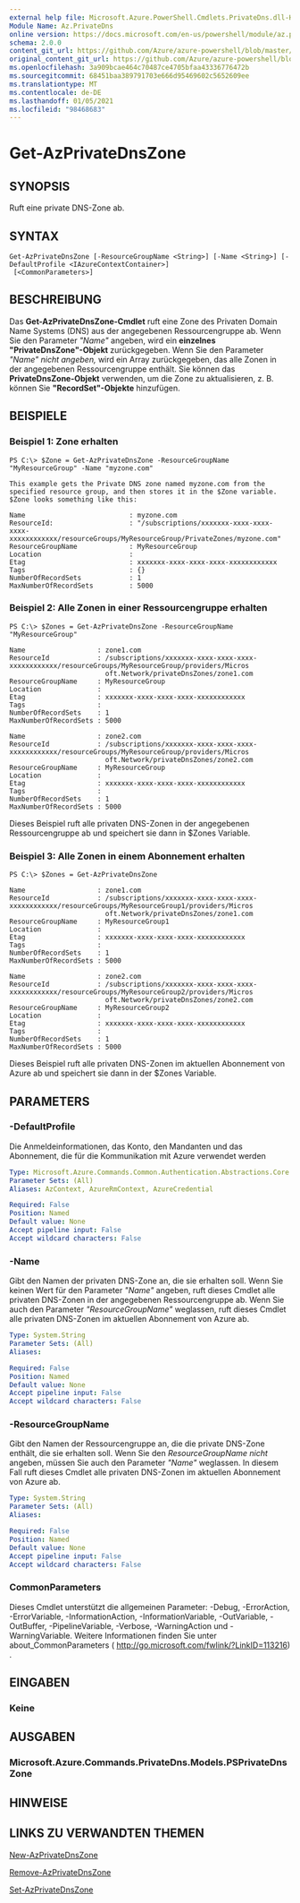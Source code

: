 ```yaml
---
external help file: Microsoft.Azure.PowerShell.Cmdlets.PrivateDns.dll-Help.xml
Module Name: Az.PrivateDns
online version: https://docs.microsoft.com/en-us/powershell/module/az.privatedns/get-azprivatednszone
schema: 2.0.0
content_git_url: https://github.com/Azure/azure-powershell/blob/master/src/PrivateDns/PrivateDns/help/Get-AzPrivateDnsZone.md
original_content_git_url: https://github.com/Azure/azure-powershell/blob/master/src/PrivateDns/PrivateDns/help/Get-AzPrivateDnsZone.md
ms.openlocfilehash: 3a909bcae464c70487ce4705bfaa43336776472b
ms.sourcegitcommit: 68451baa389791703e666d95469602c5652609ee
ms.translationtype: MT
ms.contentlocale: de-DE
ms.lasthandoff: 01/05/2021
ms.locfileid: "98468683"
---
```

# Get-AzPrivateDnsZone

## SYNOPSIS
Ruft eine private DNS-Zone ab.

## SYNTAX

```
Get-AzPrivateDnsZone [-ResourceGroupName <String>] [-Name <String>] [-DefaultProfile <IAzureContextContainer>]
 [<CommonParameters>]
```

## BESCHREIBUNG
Das **Get-AzPrivateDnsZone-Cmdlet** ruft eine Zone des Privaten Domain Name Systems (DNS) aus der angegebenen Ressourcengruppe ab.
Wenn Sie den Parameter *"Name"* angeben, wird ein **einzelnes "PrivateDnsZone"-Objekt** zurückgegeben.
Wenn Sie den Parameter *"Name" nicht angeben,* wird ein Array zurückgegeben, das alle Zonen in der angegebenen Ressourcengruppe enthält.
Sie können das **PrivateDnsZone-Objekt** verwenden, um die Zone zu aktualisieren, z. B. können Sie **"RecordSet"-Objekte** hinzufügen.

## BEISPIELE

### Beispiel 1: Zone erhalten
```
PS C:\> $Zone = Get-AzPrivateDnsZone -ResourceGroupName "MyResourceGroup" -Name "myzone.com"

This example gets the Private DNS zone named myzone.com from the specified resource group, and then stores it in the $Zone variable.
$Zone looks something like this: 

Name                          : myzone.com
ResourceId:                   : "/subscriptions/xxxxxxx-xxxx-xxxx-xxxx-xxxxxxxxxxxx/resourceGroups/MyResourceGroup/PrivateZones/myzone.com"
ResourceGroupName             : MyResourceGroup
Location                      : 
Etag                          : xxxxxxx-xxxx-xxxx-xxxx-xxxxxxxxxxxx
Tags                          : {}
NumberOfRecordSets            : 1
MaxNumberOfRecordSets         : 5000
```

### Beispiel 2: Alle Zonen in einer Ressourcengruppe erhalten
```
PS C:\> $Zones = Get-AzPrivateDnsZone -ResourceGroupName "MyResourceGroup"

Name                  : zone1.com
ResourceId            : /subscriptions/xxxxxxx-xxxx-xxxx-xxxx-xxxxxxxxxxxx/resourceGroups/MyResourceGroup/providers/Micros
                        oft.Network/privateDnsZones/zone1.com
ResourceGroupName     : MyResourceGroup
Location              :
Etag                  : xxxxxxx-xxxx-xxxx-xxxx-xxxxxxxxxxxx
Tags                  :
NumberOfRecordSets    : 1
MaxNumberOfRecordSets : 5000

Name                  : zone2.com
ResourceId            : /subscriptions/xxxxxxx-xxxx-xxxx-xxxx-xxxxxxxxxxxx/resourceGroups/MyResourceGroup/providers/Micros
                        oft.Network/privateDnsZones/zone2.com
ResourceGroupName     : MyResourceGroup
Location              :
Etag                  : xxxxxxx-xxxx-xxxx-xxxx-xxxxxxxxxxxx
Tags                  :
NumberOfRecordSets    : 1
MaxNumberOfRecordSets : 5000
```

Dieses Beispiel ruft alle privaten DNS-Zonen in der angegebenen Ressourcengruppe ab und speichert sie dann in $Zones Variable.

### Beispiel 3: Alle Zonen in einem Abonnement erhalten
```
PS C:\> $Zones = Get-AzPrivateDnsZone

Name                  : zone1.com
ResourceId            : /subscriptions/xxxxxxx-xxxx-xxxx-xxxx-xxxxxxxxxxxx/resourceGroups/MyResourceGroup1/providers/Micros
                        oft.Network/privateDnsZones/zone1.com
ResourceGroupName     : MyResourceGroup1
Location              :
Etag                  : xxxxxxx-xxxx-xxxx-xxxx-xxxxxxxxxxxx
Tags                  :
NumberOfRecordSets    : 1
MaxNumberOfRecordSets : 5000

Name                  : zone2.com
ResourceId            : /subscriptions/xxxxxxx-xxxx-xxxx-xxxx-xxxxxxxxxxxx/resourceGroups/MyResourceGroup2/providers/Micros
                        oft.Network/privateDnsZones/zone2.com
ResourceGroupName     : MyResourceGroup2
Location              :
Etag                  : xxxxxxx-xxxx-xxxx-xxxx-xxxxxxxxxxxx
Tags                  :
NumberOfRecordSets    : 1
MaxNumberOfRecordSets : 5000
```

Dieses Beispiel ruft alle privaten DNS-Zonen im aktuellen Abonnement von Azure ab und speichert sie dann in der $Zones Variable.

## PARAMETERS

### -DefaultProfile
Die Anmeldeinformationen, das Konto, den Mandanten und das Abonnement, die für die Kommunikation mit Azure verwendet werden

```yaml
Type: Microsoft.Azure.Commands.Common.Authentication.Abstractions.Core.IAzureContextContainer
Parameter Sets: (All)
Aliases: AzContext, AzureRmContext, AzureCredential

Required: False
Position: Named
Default value: None
Accept pipeline input: False
Accept wildcard characters: False
```

### -Name
Gibt den Namen der privaten DNS-Zone an, die sie erhalten soll.
Wenn Sie keinen Wert für den Parameter *"Name"* angeben, ruft dieses Cmdlet alle privaten DNS-Zonen in der angegebenen Ressourcengruppe ab.
Wenn Sie auch den Parameter *"ResourceGroupName"* weglassen, ruft dieses Cmdlet alle privaten DNS-Zonen im aktuellen Abonnement von Azure ab.

```yaml
Type: System.String
Parameter Sets: (All)
Aliases:

Required: False
Position: Named
Default value: None
Accept pipeline input: False
Accept wildcard characters: False
```

### -ResourceGroupName
Gibt den Namen der Ressourcengruppe an, die die private DNS-Zone enthält, die sie erhalten soll.
Wenn Sie den *ResourceGroupName nicht* angeben, müssen Sie auch den Parameter *"Name"* weglassen.
In diesem Fall ruft dieses Cmdlet alle privaten DNS-Zonen im aktuellen Abonnement von Azure ab.

```yaml
Type: System.String
Parameter Sets: (All)
Aliases:

Required: False
Position: Named
Default value: None
Accept pipeline input: False
Accept wildcard characters: False
```

### CommonParameters
Dieses Cmdlet unterstützt die allgemeinen Parameter: -Debug, -ErrorAction, -ErrorVariable, -InformationAction, -InformationVariable, -OutVariable, -OutBuffer, -PipelineVariable, -Verbose, -WarningAction und -WarningVariable. Weitere Informationen finden Sie unter about_CommonParameters ( http://go.microsoft.com/fwlink/?LinkID=113216) .

## EINGABEN

### Keine

## AUSGABEN

### Microsoft.Azure.Commands.PrivateDns.Models.PSPrivateDnsZone

## HINWEISE

## LINKS ZU VERWANDTEN THEMEN

[New-AzPrivateDnsZone](./New-AzPrivateDnsZone.md)

[Remove-AzPrivateDnsZone](./Remove-AzPrivateDnsZone.md)

[Set-AzPrivateDnsZone](./Set-AzPrivateDnsZone.md)
